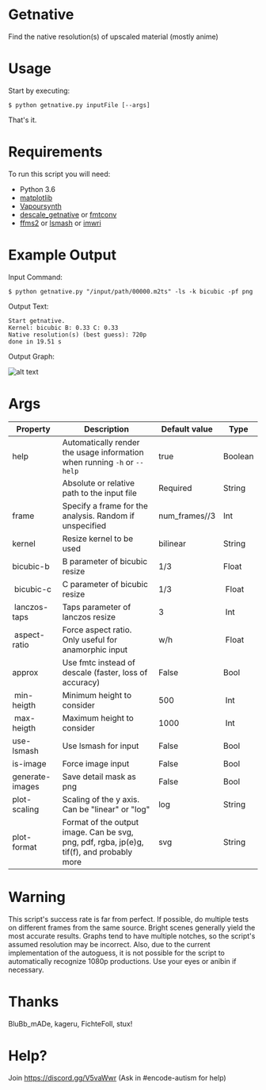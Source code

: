 # Getnative
Find the native resolution(s) of upscaled material (mostly anime)

# Usage

Start by executing:

    $ python getnative.py inputFile [--args]

That's it.

# Requirements

To run this script you will need:

* Python 3.6
* [matplotlib](http://matplotlib.org/users/installing.html)
* [Vapoursynth](http://www.vapoursynth.com)
* [descale_getnative](https://github.com/Infiziert90/vapoursynth-descale) or [fmtconv](https://github.com/EleonoreMizo/fmtconv)
* [ffms2](https://github.com/FFMS/ffms2) or [lsmash](https://github.com/VFR-maniac/L-SMASH-Works) or [imwri](https://forum.doom9.org/showthread.php?t=170981)

# Example Output
Input Command:

    $ python getnative.py "/input/path/00000.m2ts" -ls -k bicubic -pf png

Output Text:
```
Start getnative.
Kernel: bicubic B: 0.33 C: 0.33 
Native resolution(s) (best guess): 720p
done in 19.51 s
```

Output Graph:

![alt text](https://0x0.st/FaK.png)

# Args

| Property | Description | Default&nbsp;value | Type |
| -------- | ----------- | ------------------ | ---- |
| help | Automatically render the usage information when running `-h` or `--help` | true | Boolean |
|  | Absolute or relative path to the input file | Required | String |
| frame | Specify a frame for the analysis. Random if unspecified | num_frames//3 | Int |
| kernel | Resize kernel to be used | bilinear | String |
| bicubic-b | B parameter of bicubic resize | 1/3 | Float |
| bicubic-c | C parameter of bicubic resize | 1/3 | Float |
| lanczos-taps | Taps parameter of lanczos resize | 3 | Int |
| aspect-ratio | Force aspect ratio. Only useful for anamorphic input| w/h | Float |
| approx | Use fmtc instead of descale (faster, loss of accuracy) | False | Bool |
| min-heigth | Minimum height to consider | 500 | Int |
| max-heigth | Maximum height to consider | 1000 | Int |
| use-lsmash | Use lsmash for input | False | Bool |
| is-image | Force image input | False | Bool |
| generate-images | Save detail mask as png | False | Bool |
| plot-scaling | Scaling of the y axis. Can be "linear" or "log" | log | String |
| plot-format | Format of the output image. Can be svg, png, pdf, rgba, jp(e)g, tif(f), and probably more | svg | String |


# Warning
This script's success rate is far from perfect.
If possible, do multiple tests on different frames from the same source.
Bright scenes generally yield the most accurate results.
Graphs tend to have multiple notches, so the script's assumed resolution may be incorrect.
Also, due to the current implementation of the autoguess, it is not possible for the script 
to automatically recognize 1080p productions.
Use your eyes or anibin if necessary.
  
# Thanks  
BluBb_mADe, kageru, FichteFoll, stux!

# Help?

Join https://discord.gg/V5vaWwr (Ask in #encode-autism for help)
